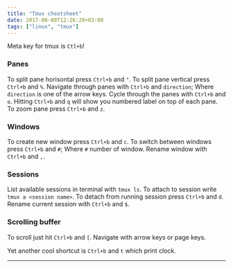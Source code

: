 ```yaml
---
title: "Tmux cheatsheet"
date: 2017-06-08T12:26:29+03:00
tags: ["linux", "tmux"]
---
```


Meta key for tmux is `Ctl+b`!

### Panes
To split pane horisontal press `Ctrl+b` and `"`.
To split pane vertical press `Ctrl+b` and `%`.
Navigate through panes with `Ctrl+b` and `direction`; Where `direction` is one of the arrow keys.
Cycle through the panes with `Ctrl+b` and `o`.
Hitting `Ctrl+b` and `q` will show you numbered label on top of each pane.
To zoom pane press `Ctrl+b` and `z`.

### Windows
To create new window press `Ctrl+b` and `c`.
To switch between windows press `Ctrl+b` and `#`; Where `#` number of window.
Rename window with `Ctrl+b` and `,`.

### Sessions
List available sessions in terminal with `tmux ls`.
To attach to session write `tmux a <session name>`.
To detach from running session press `Ctrl+b` and `d`.
Rename current session with `Ctrl+b` and `$`.

### Scrolling buffer

To scroll just hit `Ctrl+b` and `[`. Navigate with arrow keys or page keys.


Yet another cool shortcut is `Ctrl+b` and `t` which print clock.

---
